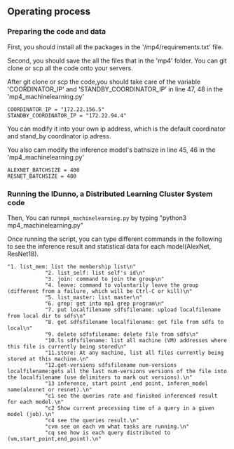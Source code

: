 ## Operating process
### Preparing the code and data

First, you should install all the packages in the '/mp4/requirements.txt' file. 

Second, you should save the all the files that in the 'mp4' folder. You can git clone or scp all the code onto your servers.

After git clone or scp the code,you should take care of the variable 'COORDINATOR_IP' and 'STANDBY_COORDINATOR_IP' in line 47, 48 in the 'mp4_machinelearning.py' 

```
COORDINATOR_IP = "172.22.156.5"
STANDBY_COORDINATOR_IP = "172.22.94.4"
```
You can modify it into your own ip address, which is the default coordinator and stand_by coordinator ip adress.

You also cam modify the inference model's bathsize in line 45, 46 in the 'mp4_machinelearning.py' 

```
ALEXNET_BATCHSIZE = 400
RESNET_BATCHSIZE = 400
```

### Running the IDunno, a Distributed Learning Cluster System code 
Then, You can run`mp4_machinelearning.py` by typing "python3 mp4_machinelearning.py"


Once running the script, you can type different commands in the following to see the inference result and statistical data for each model(AlexNet, ResNet18).  

```
"1. list_mem: list the membership list\n"
            "2. list_self: list self's id\n"
            "3. join: command to join the group\n"
            "4. leave: command to voluntarily leave the group (different from a failure, which will be Ctrl-C or kill)\n"
            "5. list_master: list master\n"
            "6. grep: get into mp1 grep program\n"
            "7. put localfilename sdfsfilename: upload localfilename from local dir to sdfs\n"
            "8. get sdfsfilename localfilename: get file from sdfs to local\n"
            "9. delete sdfsfilename: delete file from sdfs\n"
            "10.ls sdfsfilename: list all machine (VM) addresses where this file is currently being stored\n"
            "11.store: At any machine, list all files currently being stored at this machine.\n"
            "12.get-versions sdfsfilename num-versions localfilename:gets all the last num-versions versions of the file into the localfilename (use delimiters to mark out versions).\n"
            "13 inference, start point ,end point, inferen_model name(alexnet or resnet).\n"
            "c1 see the queries rate and finished inferenced result for each model.\n"
            "c2 Show current processing time of a query in a given model (job).\n"
            "c4 see the queries result.\n"
            "cvm see on each vm what tasks are running.\n"
            "cq see how is each query distributed to (vm,start_point,end_point).\n"

```


